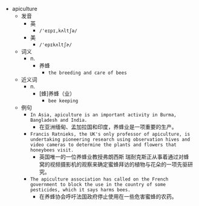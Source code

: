 - apiculture
  - 发音
    - 英
      - `/'eɪpɪ,kʌltʃə/`
    - 美
      - `/'epɪkʌltʃɚ/`
  - 词义
    - n.
      - 养蜂
        - `the breeding and care of bees `
  - 近义词
    - n.
      - [蜂]养蜂（业）
        - `bee keeping`
  - 例句
    - `In Asia, apiculture is an important activity in Burma, Bangladesh and India.`
      - 在亚洲缅甸、孟加拉国和印度，养蜂业是一项重要的生产。
    - `Francis Ratnieks, the UK's only professor of apiculture, is undertaking pioneering research using observation hives and video cameras to determine the plants and flowers that honeybees visit.`
      - 英国唯一的一位养蜂业教授弗朗西斯 瑞耐克斯正从事着通过对蜂窝的视频摄影机的观察来确定蜜蜂拜访的植物与花朵的一项先驱研究。
    - `The apiculture association has called on the French government to block the use in the country of some pesticides, which it says harms bees.`
      - 在养蜂协会呼吁法国政府停止使用在一些危害蜜蜂的农药。

